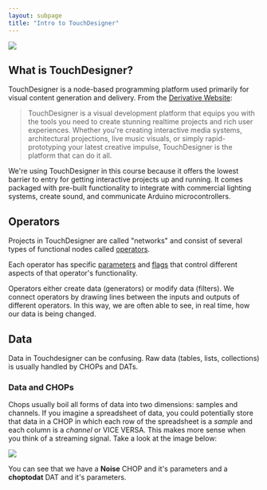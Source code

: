 ```yaml
---
layout: subpage
title: "Intro to TouchDesigner"
---
```


<img
src="({{site.baseurl}}/assets/touchdesigner.png)"
style="max-width: 400px;"
/>

## What is TouchDesigner?

TouchDesigner is a node-based programming platform used primarily for visual content generation and delivery. From the [Derivative Website](https://www.derivative.ca/):

> TouchDesigner is a visual development platform that equips you with the tools you need to create stunning realtime projects and rich user experiences. Whether you're creating interactive media systems, architectural projections, live music visuals, or simply rapid-prototyping your latest creative impulse, TouchDesigner is the platform that can do it all.

We're using TouchDesigner in this course because it offers the lowest barrier to entry for getting interactive projects up and running. It comes packaged with pre-built functionality to integrate with commercial lighting systems, create sound, and communicate Arduino microcontrollers.

## Operators

Projects in TouchDesigner are called "networks" and consist of several types of functional nodes called [operators](https://docs.derivative.ca/index.php?title=Operator).

Each operator has specific [parameters](https://docs.derivative.ca/Parameter) and [flags](https://docs.derivative.ca/Flag) that control different aspects of that operator's functionality.

Operators either create data (generators) or modify data (filters). We connect operators by drawing lines between the inputs and outputs of different operators. In this way, we are often able to see, in real time, how our data is being changed.

## Data

Data in Touchdesigner can be confusing. Raw data (tables, lists, collections) is usually handled by CHOPs and DATs.

### Data and CHOPs

Chops usually boil all forms of data into two dimensions: samples and channels. If you imagine a spreadsheet of data, you could potentially store that data in a CHOP in which each row of the spreadsheet is a _sample_ and each column is a _channel_ or VICE VERSA. This makes more sense when you think of a streaming signal. Take a look at the image below:

<img
src="({{site.baseurl}}/assets/td_data.png)"
style="max-width: 400px;"
/>

You can see that we have a **Noise** CHOP and it's parameters and a **choptodat** DAT and it's parameters.
